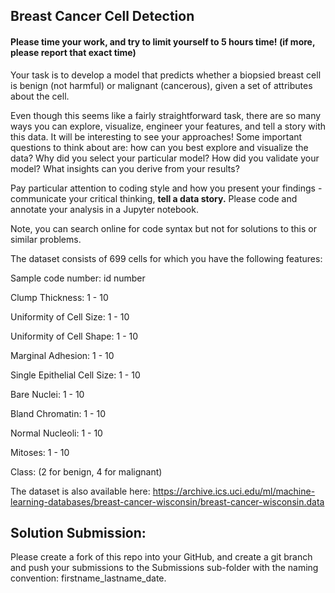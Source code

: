 ## Breast Cancer Cell Detection


#### Please time your work, and try to limit yourself to 5 hours time! (if more, please report that exact time)
 

Your task is to develop a model that predicts whether a biopsied breast cell is benign (not harmful) or malignant (cancerous), given a set of attributes about the cell.

Even though this seems like a fairly straightforward task, there are so many ways you can explore, visualize, engineer your features, and tell a story with this data. It will be interesting to see your approaches! Some important questions to think about are: how can you best explore and visualize the data? Why did you select your particular model? How did you validate your model? What insights can you derive from your results?

Pay particular attention to coding style and how you present your findings - communicate your critical thinking, **tell a data story.** Please code and annotate your analysis in a Jupyter notebook. 


Note, you can search online for code syntax but not for solutions to this or similar problems.

The dataset consists of 699 cells for which you have the following features:

Sample code number: id number

Clump Thickness: 1 - 10

Uniformity of Cell Size: 1 - 10

Uniformity of Cell Shape: 1 - 10

Marginal Adhesion: 1 - 10

Single Epithelial Cell Size: 1 - 10

Bare Nuclei: 1 - 10

Bland Chromatin: 1 - 10

Normal Nucleoli: 1 - 10

Mitoses: 1 - 10

Class: (2 for benign, 4 for malignant)

The dataset is also available here: https://archive.ics.uci.edu/ml/machine-learning-databases/breast-cancer-wisconsin/breast-cancer-wisconsin.data


## Solution Submission:

 Please create a fork of this repo into your GitHub, and create a git branch and push your submissions to the Submissions sub-folder with the naming convention: firstname_lastname_date.
 

